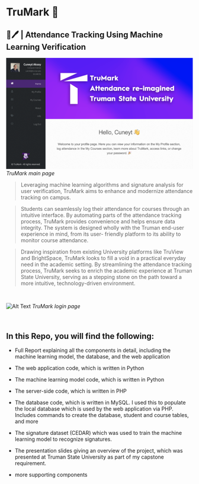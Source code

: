 # TruMark 🚀
## 🚀🖊 | Attendance Tracking Using Machine Learning Verification 


![Alt Text](./main_page.png) 
*TruMark main page*



> Leveraging machine learning algorithms and signature analysis for user verification, TruMark aims to enhance and modernize attendance tracking on campus. 

>Students can seamlessly log their attendance for courses through an intuitive interface. By automating parts of the attendance tracking process, TruMark provides convenience and helps ensure data integrity. The system is designed wholly with the Truman end-user experience in mind, from its user- friendly platform to its ability to monitor course attendance.

>Drawing inspiration from existing University platforms like TruView and BrightSpace, TruMark looks to fill a void in a practical everyday need in the academic setting. By streamlining the attendance tracking process, TruMark seeks to enrich the academic experience at Truman State University, serving as a stepping stone on the path toward a more intuitive, technology-driven environment.

<br>

![Alt Text](./login_page.png) 
*TruMark login page*

<br>

## In this Repo, you will find the following:

- Full Report explaining all the components in detail, including the machine learning model, the database, and the web application

- The web application code, which is written in Python

- The machine learning model code, which is written in Python

- The server-side code, which is written in PHP

- The database code, which is written in MySQL. I used this to populate the local database which is used by the web application via PHP. Includes commands to create the database, student and course tables, and more

- The signature dataset (CEDAR) which was used to train the machine learning model to recognize signatures.

- The presentation slides giving an overview of the project, which was presented at Truman State University as part of my capstone requirement. 

- more supporting components
